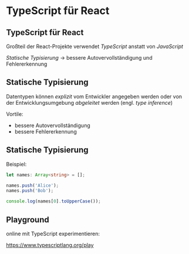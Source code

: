 # TypeScript für React

<!-- closely realated content in presentations typescript and react-->

## TypeScript für React

Großteil der React-Projekte verwendet _TypeScript_ anstatt von _JavaScript_

_Statische Typisierung_ → bessere Autovervollständigung und Fehlererkennung

## Statische Typisierung

Datentypen können _explizit_ vom Entwickler angegeben werden oder von der Entwicklungsumgebung _abgeleitet_ werden (engl. _type inference_)

Vortile:

- bessere Autovervollständigung
- bessere Fehlererkennung

## Statische Typisierung

Beispiel:

```ts
let names: Array<string> = [];

names.push('Alice');
names.push('Bob');

console.log(names[0].toUpperCase());
```

## Playground

online mit TypeScript experimentieren:

https://www.typescriptlang.org/play
